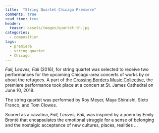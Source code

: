 ```yaml
---
title:  "String Quartet Chicago Premiere"
comments: true
read_time: true
header:
  teaser: assets/images/quartet-th.jpg
categories: 
  - composition
tags:
  - premiere
  - string quartet
  - Chicago
---
```


_Fall, Leaves, Fall_ (2016), for string quartet was selected to receive two performances for the upcoming Chicago-area concerts of works by or about the refugees. A part of the [Crossing Borders Music Collective][crossing-borders], the premiere performance took place at a concert at St. James Cathedral on June 10, 2018.

The string quartet was performed by Roy Meyer, Maya Shiraishi, Sixto Franco, and Tom Clowes.

Scored as a cavatina, _Fall, Leaves, Fall_, was inspired by a poem by Emily Brontë that encapsulates the emotional struggle for a sense of belonging and the nostalgic acceptance of new cultures, places, realities …

[crossing-borders]: http://crossingbordersmusic.org
